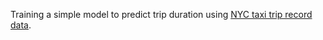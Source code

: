 Training a simple model to predict trip duration using [NYC taxi trip record data](https://www1.nyc.gov/site/tlc/about/tlc-trip-record-data.page).
